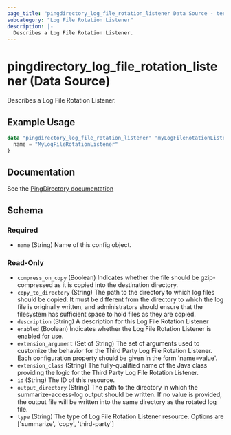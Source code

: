 ```yaml
---
page_title: "pingdirectory_log_file_rotation_listener Data Source - terraform-provider-pingdirectory"
subcategory: "Log File Rotation Listener"
description: |-
  Describes a Log File Rotation Listener.
---
```


# pingdirectory_log_file_rotation_listener (Data Source)

Describes a Log File Rotation Listener.

## Example Usage

```terraform
data "pingdirectory_log_file_rotation_listener" "myLogFileRotationListener" {
  name = "MyLogFileRotationListener"
}
```

## Documentation
See the [PingDirectory documentation](https://docs.pingidentity.com/r/en-us/pingdirectory-93/pd_ds_config_log_rotation_listeners?tocId=lWywrDXSdkcjHnzEpt4LmA)

<!-- schema generated by tfplugindocs -->
## Schema

### Required

- `name` (String) Name of this config object.

### Read-Only

- `compress_on_copy` (Boolean) Indicates whether the file should be gzip-compressed as it is copied into the destination directory.
- `copy_to_directory` (String) The path to the directory to which log files should be copied. It must be different from the directory to which the log file is originally written, and administrators should ensure that the filesystem has sufficient space to hold files as they are copied.
- `description` (String) A description for this Log File Rotation Listener
- `enabled` (Boolean) Indicates whether the Log File Rotation Listener is enabled for use.
- `extension_argument` (Set of String) The set of arguments used to customize the behavior for the Third Party Log File Rotation Listener. Each configuration property should be given in the form 'name=value'.
- `extension_class` (String) The fully-qualified name of the Java class providing the logic for the Third Party Log File Rotation Listener.
- `id` (String) The ID of this resource.
- `output_directory` (String) The path to the directory in which the summarize-access-log output should be written. If no value is provided, the output file will be written into the same directory as the rotated log file.
- `type` (String) The type of Log File Rotation Listener resource. Options are ['summarize', 'copy', 'third-party']


